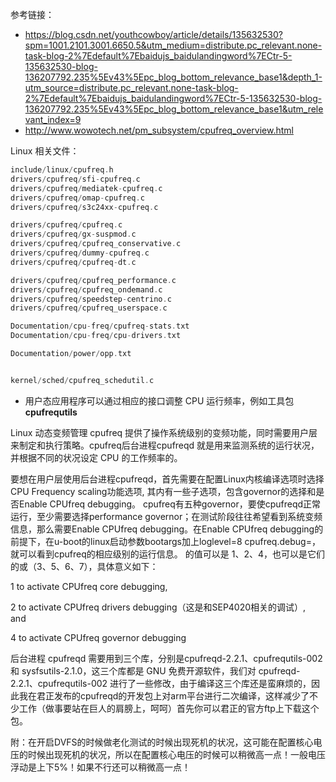 
参考链接：
- https://blog.csdn.net/youthcowboy/article/details/135632530?spm=1001.2101.3001.6650.5&utm_medium=distribute.pc_relevant.none-task-blog-2%7Edefault%7Ebaidujs_baidulandingword%7ECtr-5-135632530-blog-136207792.235%5Ev43%5Epc_blog_bottom_relevance_base1&depth_1-utm_source=distribute.pc_relevant.none-task-blog-2%7Edefault%7Ebaidujs_baidulandingword%7ECtr-5-135632530-blog-136207792.235%5Ev43%5Epc_blog_bottom_relevance_base1&utm_relevant_index=9
- http://www.wowotech.net/pm_subsystem/cpufreq_overview.html


Linux 相关文件：
```c
include/linux/cpufreq.h
drivers/cpufreq/sfi-cpufreq.c
drivers/cpufreq/mediatek-cpufreq.c
drivers/cpufreq/omap-cpufreq.c
drivers/cpufreq/s3c24xx-cpufreq.c

drivers/cpufreq/cpufreq.c
drivers/cpufreq/gx-suspmod.c
drivers/cpufreq/cpufreq_conservative.c
drivers/cpufreq/dummy-cpufreq.c
drivers/cpufreq/cpufreq-dt.c

drivers/cpufreq/cpufreq_performance.c
drivers/cpufreq/cpufreq_ondemand.c
drivers/cpufreq/speedstep-centrino.c
drivers/cpufreq/cpufreq_userspace.c

Documentation/cpu-freq/cpufreq-stats.txt
Documentation/cpu-freq/cpu-drivers.txt

Documentation/power/opp.txt


kernel/sched/cpufreq_schedutil.c

```




- 用户态应用程序可以通过相应的接口调整 CPU 运行频率，例如工具包**cpufrequtils**



Linux 动态变频管理 cpufreq 提供了操作系统级别的变频功能，同时需要用户层来制定和执行策略。cpufreq后台进程cpufreqd 就是用来监测系统的运行状况，并根据不同的状况设定 CPU 的工作频率的。 

要想在用户层使用后台进程cpufreqd，首先需要在配置Linux内核编译选项时选择CPU Frequency scaling功能选项, 其内有一些子选项，包含governor的选择和是否Enable CPUfreq debugging。 cpufreq有五种governor，要使cpufreqd正常运行，至少需要选择performance governor；在测试阶段往往希望看到系统变频信息，那么需要Enable CPUfreq debugging。在Enable CPUfreq debugging的前提下，在u-boot的linux启动参数bootargs加上loglevel=8 cpufreq.debug=<value>，就可以看到cpufreq的相应级别的运行信息。 <value>的值可以是 1、2、4，也可以是它们的或（3、5、6、7），具体意义如下：

1 to activate CPUfreq core debugging,

2 to activate CPUfreq drivers debugging（这是和SEP4020相关的调试）, and  

4 to activate CPUfreq governor debugging

后台进程 cpufreqd 需要用到三个库，分别是cpufreqd-2.2.1、cpufrequtils-002和 sysfsutils-2.1.0，这三个库都是 GNU 免费开源软件，我们对 cpufreqd-2.2.1、cpufrequtils-002 进行了一些修改，由于编译这三个库还是蛮麻烦的，因此我在君正发布的cpufreqd的开发包上对arm平台进行二次编译，这样减少了不少工作（做事要站在巨人的肩膀上，呵呵）首先你可以君正的官方ftp上下载这个包。

附：在开启DVFS的时候做老化测试的时候出现死机的状况，这可能在配置核心电压的时候出现死机的状况，所以在配置核心电压的时候可以稍微高一点！一般电压浮动是上下5%！如果不行还可以稍微高一点！